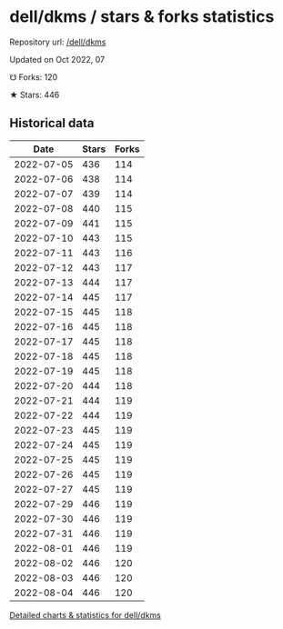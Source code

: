 # dell/dkms / stars & forks statistics

Repository url: [/dell/dkms](https://github.com/dell/dkms)

Updated on Oct 2022, 07

☋ Forks: 120

★ Stars: 446

## Historical data
| Date | Stars | Forks |
|------|-------|-------|
| 2022-07-05 | 436 | 114 | 
| 2022-07-06 | 438 | 114 | 
| 2022-07-07 | 439 | 114 | 
| 2022-07-08 | 440 | 115 | 
| 2022-07-09 | 441 | 115 | 
| 2022-07-10 | 443 | 115 | 
| 2022-07-11 | 443 | 116 | 
| 2022-07-12 | 443 | 117 | 
| 2022-07-13 | 444 | 117 | 
| 2022-07-14 | 445 | 117 | 
| 2022-07-15 | 445 | 118 | 
| 2022-07-16 | 445 | 118 | 
| 2022-07-17 | 445 | 118 | 
| 2022-07-18 | 445 | 118 | 
| 2022-07-19 | 445 | 118 | 
| 2022-07-20 | 444 | 118 | 
| 2022-07-21 | 444 | 119 | 
| 2022-07-22 | 444 | 119 | 
| 2022-07-23 | 445 | 119 | 
| 2022-07-24 | 445 | 119 | 
| 2022-07-25 | 445 | 119 | 
| 2022-07-26 | 445 | 119 | 
| 2022-07-27 | 445 | 119 | 
| 2022-07-29 | 446 | 119 | 
| 2022-07-30 | 446 | 119 | 
| 2022-07-31 | 446 | 119 | 
| 2022-08-01 | 446 | 119 | 
| 2022-08-02 | 446 | 120 | 
| 2022-08-03 | 446 | 120 | 
| 2022-08-04 | 446 | 120 | 


[Detailed charts & statistics for dell/dkms](https://reviewgithub.com/rep/dell/dkms)
